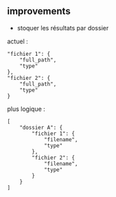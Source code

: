 ## improvements

- stoquer les résultats par dossier

actuel :

    "fichier 1": {
        "full_path",
        "type"
    },
    "fichier 2": {
        "full_path",
        "type"
    }

plus logique :

    [
        "dossier A": {
            "fichier 1": {
                "filename",
                "type"
            },
            "fichier 2": {
                "filename",
                "type"
            }
        }
    ]